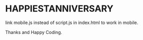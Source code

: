 # HAPPIESTANNIVERSARY
link mobile.js instead of script.js in index.html to work in mobile.

Thanks and Happy Coding.
